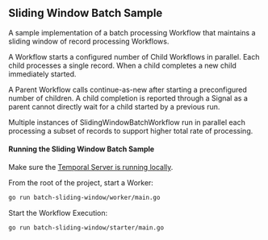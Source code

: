 ## Sliding Window Batch Sample 

A sample implementation of a batch processing Workflow that maintains a sliding window of record processing Workflows.

A Workflow starts a configured number of Child Workflows in parallel. Each child processes a single record.
When a child completes a new child immediately started.

A Parent Workflow calls continue-as-new after starting a preconfigured number of children.
A child completion is reported through a Signal as a parent cannot directly wait for a child started by a previous run.

Multiple instances of SlidingWindowBatchWorkflow run in parallel each processing a subset of records to support higher total rate of processing.

#### Running the Sliding Window Batch Sample

Make sure the [Temporal Server is running locally](https://docs.temporal.io/application-development/foundations#run-a-development-cluster).

From the root of the project, start a Worker:

```bash
go run batch-sliding-window/worker/main.go
```

Start the Workflow Execution:

```bash
go run batch-sliding-window/starter/main.go
```
